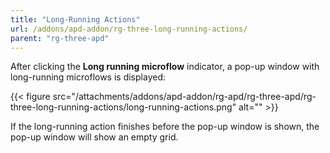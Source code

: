 ```yaml
---
title: "Long-Running Actions"
url: /addons/apd-addon/rg-three-long-running-actions/
parent: "rg-three-apd"
---
```


After clicking the **Long running microflow** indicator, a pop-up window with long-running microflows is displayed:

 {{< figure src="/attachments/addons/apd-addon/rg-apd/rg-three-apd/rg-three-long-running-actions/long-running-actions.png" alt="" >}}

If the long-running action finishes before the pop-up window is shown, the pop-up window will show an empty grid.
